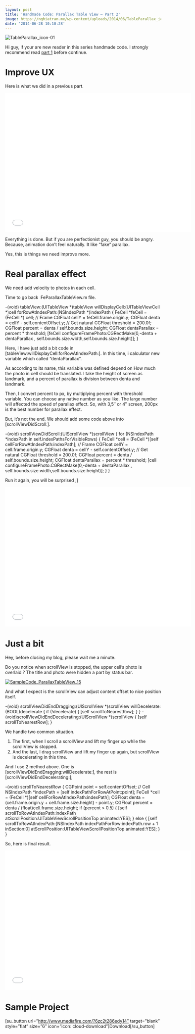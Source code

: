 ```yaml
---
layout: post
title: 'Handmade Code: Parallax Table View – Part 2'
image: https://nghiatran.me/wp-content/uploads/2014/06/TableParallax_icon-01.jpg
date: '2014-06-28 10:10:28'
---
```



![TableParallax_icon-01](https://i0.wp.com/128.199.214.43/wp-content/uploads/2014/06/TableParallax_icon-01-300x300.jpg?resize=300%2C300)

Hi guy, if your are new reader in this series handmade code. I strongly recommend read [part 1](http://nghiatran.me/index.php/handmade-code-parallax-table-view/ "Part 1") before continue.


# Improve UX

Here is what we did in a previous part.  
<iframe allowfullscreen="allowfullscreen" frameborder="0" height="450" src="//www.youtube.com/embed/DFUNjN3YUhQ" width="600"></iframe>

Everything is done. But if you are perfectionist guy, you should be angry. Because, animation don’t feel naturally. It like “fake” parallax.

Yes, this is things we need improve more.


# Real parallax effect

We need add velocity to photos in each cell.

Time to go back  FeParallaxTableView.m file.

-(void) tableView:(UITableView *)tableView willDisplayCell:(UITableViewCell *)cell forRowAtIndexPath:(NSIndexPath *)indexPath { FeCell *feCell = (FeCell *) cell; // Frame CGFloat cellY = feCell.frame.origin.y; CGFloat denta = cellY - self.contentOffset.y; // Get natural CGFloat threshold = 200.0f; CGFloat percent = denta / self.bounds.size.height; CGFloat dentaParallax = percent * threshold; [feCell configureFramePhoto:CGRectMake(0,-denta + dentaParallax , self.bounds.size.width,self.bounds.size.height)]; }

Here, I have just add a bit code in [tableView:willDisplayCell:forRowAtIndexPath:]. In this time, i calculator new variable which called “dentaParallax”.

As according to its name, this variable was defined depend on How much the photo in cell should be translated. I take the height of screen as landmark, and a percent of parallax is division between denta and landmark.

Then, I convert percent to px, by multiplying percent with threshold variable. You can choose any native number as you like. The large number will affected the speed of parallax effect. So, with 3,5″ or 4″ screen, 200px is the best number for parallax effect.

But, it’s not the end. We should add some code above into [scrollViewDidScroll:].

-(void) scrollViewDidScroll:(UIScrollView *)scrollView { for (NSIndexPath *indexPath in self.indexPathsForVisibleRows) { FeCell *cell = (FeCell *)[self cellForRowAtIndexPath:indexPath]; // Frame CGFloat cellY = cell.frame.origin.y; CGFloat denta = cellY - self.contentOffset.y; // Get natural CGFloat threshold = 200.0f; CGFloat percent = denta / self.bounds.size.height; CGFloat dentaParallax = percent * threshold; [cell configureFramePhoto:CGRectMake(0,-denta + dentaParallax , self.bounds.size.width,self.bounds.size.height)]; } }

Run it again, you will be surprised ;]  
<iframe allowfullscreen="allowfullscreen" frameborder="0" height="450" src="//www.youtube.com/embed/m1VkOUtGtls" width="600"></iframe>


# Just a bit

Hey, before closing my blog, please wait me a minute.

Do you notice when scrollView is stopped, the upper cell’s photo is overlaid ? The title and photo were hidden a part by status bar.

[![SampleCode_ParallaxTableView_15](https://i1.wp.com/128.199.214.43/wp-content/uploads/2014/06/SampleCode_ParallaxTableView_15.png?resize=320%2C480)](https://i1.wp.com/128.199.214.43/wp-content/uploads/2014/06/SampleCode_ParallaxTableView_15.png)

And what I expect is the scrollView can adjust content offset to nice position itself.

-(void) scrollViewDidEndDragging:(UIScrollView *)scrollView willDecelerate:(BOOL)decelerate { if (!decelerate) { [self scrollToNearestRow]; } } -(void)scrollViewDidEndDecelerating:(UIScrollView *)scrollView { [self scrollToNearestRow]; }

We handle two common situation.

1. The first, when I scroll a scrollView and lift my finger up while the scrollView is stopped.
2. And the last, I drag scrollView and lift my finger up again, but scrollView is decelerating in this time.

And I use 2 method above. One is [scrollViewDidEndDragging:willDecelerate:], the rest is [scrollViewDidEndDecelerating:];

-(void) scrollToNearestRow { CGPoint point = self.contentOffset; // Cell NSIndexPath *indexPath = [self indexPathForRowAtPoint:point]; FeCell *cell = (FeCell *)[self cellForRowAtIndexPath:indexPath]; CGFloat denta = (cell.frame.origin.y + cell.frame.size.height) - point.y; CGFloat percent = denta / (float)cell.frame.size.height; if (percent > 0.5) { [self scrollToRowAtIndexPath:indexPath atScrollPosition:UITableViewScrollPositionTop animated:YES]; } else { [self scrollToRowAtIndexPath:[NSIndexPath indexPathForRow:indexPath.row + 1 inSection:0] atScrollPosition:UITableViewScrollPositionTop animated:YES]; } }

So, here is final result.  
<iframe allowfullscreen="allowfullscreen" frameborder="0" height="450" src="//www.youtube.com/embed/AIpDvKbn8-E" width="600"></iframe>


# Sample Project

[su_button url=”http://www.mediafire.com/?6zc2t286edy14″ target=”blank” style=”flat” size=”6″ icon=”icon: cloud-download”]Download[/su_button]

 

 


